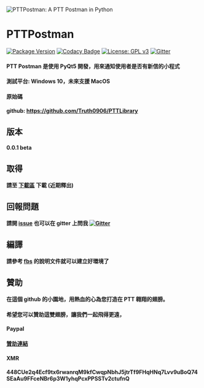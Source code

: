 ![PTTPostman: A PTT Postman in Python](https://i.imgur.com/B1dzlL6.png)
# PTTPostman
[![Package Version](https://img.shields.io/pypi/v/PTTPostman.svg)](https://pypi.org/project/PTTPostman/)
[![Codacy Badge](https://api.codacy.com/project/badge/grade/4da1e92c94f2492588c20f8a8860383b)](https://www.codacy.com/app/Truth0906/PTTPostman)
[![License: GPL v3](https://img.shields.io/badge/License-GPLv3-blue.svg)](https://www.gnu.org/licenses/gpl-3.0)
[![Gitter](https://badges.gitter.im/PTTPostman/TalkingRoom.svg)](https://gitter.im/PTTPostman/TalkingRoom?utm_source=badge&utm_medium=badge&utm_campaign=pr-badge)

#### PTT Postman 是使用 PyQt5 開發，用來通知使用者是否有新信的小程式
#### 測試平台: Windows 10，未來支援 MacOS
#### 原始碼
#### github: https://github.com/Truth0906/PTTLibrary

## 版本
#### 0.0.1 beta

## 取得
#### 請至 [下載區](https://github.com/Truth0906/PTTPostman/releases) 下載 (近期釋出)

## 回報問題
#### 請開 [issue](https://github.com/Truth0906/PTTPostman/issues) 也可以在 gitter 上問我 [![Gitter](https://badges.gitter.im/PTTPostman/TalkingRoom.svg)](https://gitter.im/PTTPostman/TalkingRoom?utm_source=badge&utm_medium=badge&utm_campaign=pr-badge)

## 編譯
#### 請參考 [fbs](https://github.com/mherrmann/fbs-tutorial) 的說明文件就可以建立好環境了

## 贊助
#### 在這個 github 的小園地，用熱血的心為您打造在 PTT 翱翔的翅膀。
#### 希望您可以贊助這雙翅膀，讓我們一起飛得更遠，
####
#### Paypal
#### [贊助連結](http://paypal.me/CodingMan)
####
#### XMR
#### 448CUe2q4Ecf9tx6rwanrqM9kfCwqpNbhJ5jtrTf9FHqHNq7Lvv9uBoQ74SEaAu9FFceNBr6p3W1yhqPcxPPSSTv2ctufnQ
